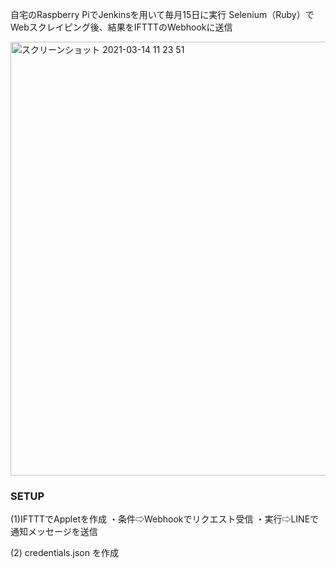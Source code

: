 自宅のRaspberry PiでJenkinsを用いて毎月15日に実行
Selenium（Ruby）でWebスクレイピング後、結果をIFTTTのWebhookに送信

<img width="694" alt="スクリーンショット 2021-03-14 11 23 51" src="https://user-images.githubusercontent.com/32564487/111061427-b5a89180-84e6-11eb-9e36-8502fc15e305.png">

### SETUP

(1)IFTTTでAppletを作成
・条件⇨Webhookでリクエスト受信
・実行⇨LINEで通知メッセージを送信

(2) credentials.json を作成


